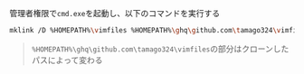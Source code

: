 管理者権限で`cmd.exe`を起動し、以下のコマンドを実行する

```sh
mklink /D %HOMEPATH%\vimfiles %HOMEPATH%\ghq\github.com\tamago324\vimfiles
```

> `%HOMEPATH%\ghq\github.com\tamago324\vimfiles`の部分はクローンしたパスによって変わる

